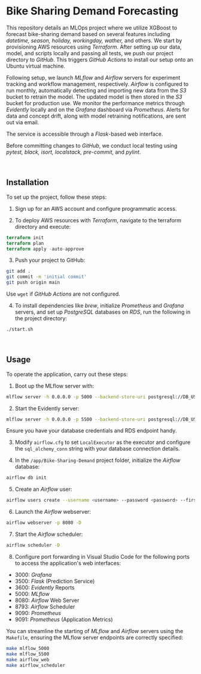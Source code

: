 # Bike Sharing Demand Forecasting

This repository details an MLOps project where we utilize XGBoost to forecast bike-sharing demand based on several features including _datetime, season, holiday, workingday, wather,_ and others. We start by provisioning AWS resources using _Terraform_. After setting up our data, model, and scripts locally and passing all tests, we push our project directory to _GitHub_. This triggers _GitHub Actions_ to install our setup onto an Ubuntu virtual machine.

Following setup, we launch _MLflow_ and _Airflow_ servers for experiment tracking and workflow management, respectively. _Airflow_ is configured to run monthly, automatically detecting and importing new data from the _S3_ bucket to retrain the model. The updated model is then stored in the _S3_ bucket for production use. We monitor the performance metrics through _Evidently_ locally and on the _Grafana_ dashboard via _Prometheus_. Alerts for data and concept drift, along with model retraining notifications, are sent out via email.

The service is accessible through a _Flask_-based web interface.

Before committing changes to _GitHub_, we conduct local testing using _pytest, black, isort, localstack, pre-commit,_ and _pylint_.

<br>

## Installation

To set up the project, follow these steps:

1. Sign up for an AWS account and configure programmatic access.

2. To deploy AWS resources with _Terraform_, navigate to the terraform directory and execute:

```terraform
terraform init
terraform plan
terraform apply -auto-approve
```

3. Push your project to GitHub:

```bash
git add .
git commit -m 'initial commit'
git push origin main
```

Use `wget` if _GitHub Actions_ are not configured.

4. To install dependencies like _brew_, initialize _Prometheus_ and _Grafana_ servers, and set up _PostgreSQL_ databases on _RDS_, run the following in the project directory:

```bash
./start.sh
```
<br>

## Usage

To operate the application, carry out these steps:

1. Boot up the MLflow server with:

```bash
mlflow server -h 0.0.0.0 -p 5000 --backend-store-uri postgresql://DB_USER:DB_PASSWORD@DB_ENDPOINT:5432/DB_NAME --default-artifact-root s3://s3b-bike-sharing-demand/mlflow/
```

2. Start the Evidently server:

```bash
mlflow server -h 0.0.0.0 -p 5500 --backend-store-uri postgresql://DB_USER:DB_PASSWORD@DB_ENDPOINT:5432/DB_NAME --default-artifact-root s3://s3b-bike-sharing-demand/evidently/
```

Ensure you have your database credentials and RDS endpoint handy.

3. Modify `airflow.cfg` to set `LocalExecutor` as the executor and configure the `sql_alchemy_conn` string with your database connection details.

4. In the `/app/Bike-Sharing-Demand` project folder, initialize the _Airflow_ database:

```bash
airflow db init
```

5. Create an _Airflow_ user:

```bash
airflow users create --username <username> --password <password> --firstname <firstname> --lastname <lastname> --role Admin --email <email>
```

6. Launch the _Airflow_ webserver:

```bash
airflow webserver -p 8080 -D
```

7. Start the _Airflow_ scheduler:

```bash
airflow scheduler -D
```

8. Configure port forwarding in Visual Studio Code for the following ports to access the application's web interfaces:

* 3000: _Grafana_
* 3500: _Flask_ (Prediction Service)
* 3600: _Evidently_ Reports
* 5000: _MLflow_
* 8080: _Airflow_ Web Server
* 8793: _Airflow_ Scheduler
* 9090: _Prometheus_
* 9091: _Prometheus_ (Application Metrics)

You can streamline the starting of _MLflow_ and _Airflow_ servers using the `Makefile`, ensuring the MLflow server endpoints are correctly specified:

```bash
make mlflow_5000
make mlflow_5500
make airflow_web
make airflow_scheduler
```